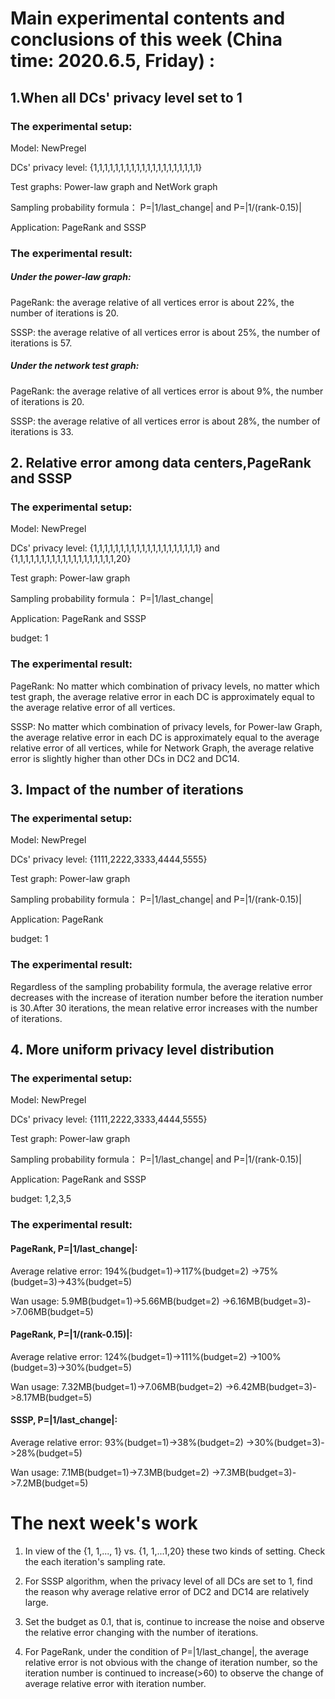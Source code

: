 # Main experimental contents and conclusions of this week (China time: 2020.6.5, Friday) :

## 1.When all DCs' privacy level set to 1

### The experimental setup:

 Model: NewPregel

 DCs' privacy level: {1,1,1,1,1,1,1,1,1,1,1,1,1,1,1,1,1,1,1,1}

 Test graphs: Power-law graph and NetWork graph

 Sampling probability formula： P=|1/last_change| and P=|1/(rank-0.15)|

 Application: PageRank and SSSP
   
### The experimental result:
##### Under the power-law graph:
 PageRank: the average relative of all vertices error is about 22%, the number of iterations is 20.

 SSSP: the average relative of all vertices error is about 25%, the number of iterations is 57.


##### Under the network test graph:
 PageRank: the average relative of all vertices error is about 9%, the number of iterations is 20.

 SSSP: the average relative of all vertices error is about 28%, the number of iterations is 33.

## 2. Relative error among data centers,PageRank and SSSP
### The experimental setup:

 Model: NewPregel

 DCs' privacy level: {1,1,1,1,1,1,1,1,1,1,1,1,1,1,1,1,1,1,1,1} and {1,1,1,1,1,1,1,1,1,1,1,1,1,1,1,1,1,1,1,20}

 Test graph: Power-law graph

 Sampling probability formula： P=|1/last_change|

 Application: PageRank and SSSP

 budget: 1

### The experimental result:
 PageRank: No matter which combination of privacy levels, no matter which test graph, the average relative error in each DC is approximately equal to the average relative error of all vertices.

 SSSP: No matter which combination of privacy levels, for Power-law Graph, the average relative error in each DC is approximately equal to the average relative error of all vertices, while for Network Graph, the average relative error is slightly higher than other DCs in DC2 and DC14.

## 3. Impact of the number of iterations
### The experimental setup:

 Model: NewPregel

 DCs' privacy level: {1111,2222,3333,4444,5555}

 Test graph: Power-law graph

 Sampling probability formula： P=|1/last_change| and P=|1/(rank-0.15)|

 Application: PageRank

 budget: 1

### The experimental result:
 Regardless of the sampling probability formula, the average relative error decreases with the increase of iteration number before the iteration number is 30.After 30 iterations, the mean relative error increases with the number of iterations. 

## 4. More uniform privacy level distribution

### The experimental setup:

 Model: NewPregel

 DCs' privacy level: {1111,2222,3333,4444,5555}

 Test graph: Power-law graph

 Sampling probability formula： P=|1/last_change| and P=|1/(rank-0.15)|

 Application: PageRank and SSSP

 budget: 1,2,3,5


### The experimental result:
#### PageRank, P=|1/last_change|: 
 Average relative error: 194%(budget=1)->117%(budget=2)
->75%(budget=3)->43%(budget=5)
 
 Wan usage: 5.9MB(budget=1)->5.66MB(budget=2)
->6.16MB(budget=3)->7.06MB(budget=5)

#### PageRank, P=|1/(rank-0.15)|: 
 Average relative error: 124%(budget=1)->111%(budget=2)
->100%(budget=3)->30%(budget=5)
 
 Wan usage: 7.32MB(budget=1)->7.06MB(budget=2)
->6.42MB(budget=3)->8.17MB(budget=5)

#### SSSP, P=|1/last_change|: 
 Average relative error: 93%(budget=1)->38%(budget=2)
->30%(budget=3)->28%(budget=5)
 
 Wan usage: 7.1MB(budget=1)->7.3MB(budget=2)
->7.3MB(budget=3)->7.2MB(budget=5)

# The next week's work
1. In view of the {1, 1,..., 1} vs. {1, 1,...1,20} these two kinds of setting. Check the each iteration's sampling rate.

2. For SSSP algorithm, when the privacy level of all DCs are set to 1, find the reason why average relative error of DC2 and DC14 are relatively large.


3. Set the budget as 0.1, that is, continue to increase the noise and observe the relative error changing with the number of iterations.
4. For PageRank, under the condition of P=|1/last_change|, the average relative error is not obvious with the change of iteration number, so the iteration number is continued to increase(>60) to observe the change of average relative error with iteration number.